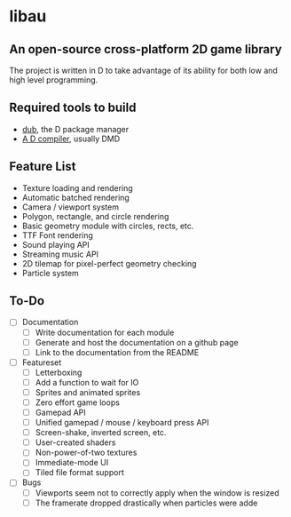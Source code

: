 # libau

## An open-source cross-platform 2D game library

The project is written in D to take advantage of its ability for both low and high level programming.

## Required tools to build

- [dub](https://code.dlang.org/download), the D package manager
- [A D compiler](https://dlang.org/download.html), usually DMD

## Feature List

- Texture loading and rendering
- Automatic batched rendering
- Camera / viewport system
- Polygon, rectangle, and circle rendering
- Basic geometry module with circles, rects, etc.
- TTF Font rendering
- Sound playing API
- Streaming music API
- 2D tilemap for pixel-perfect geometry checking
- Particle system

## To-Do

- [ ] Documentation
	- [ ] Write documentation for each module
	- [ ] Generate and host the documentation on a github page
	- [ ] Link to the documentation from the README
- [ ] Featureset
	- [ ] Letterboxing
	- [ ] Add a function to wait for IO
    - [ ] Sprites and animated sprites
    - [ ] Zero effort game loops
	- [ ] Gamepad API
	- [ ] Unified gamepad / mouse / keyboard press API
	- [ ] Screen-shake, inverted screen, etc.
	- [ ] User-created shaders
	- [ ] Non-power-of-two textures
	- [ ] Immediate-mode UI
	- [ ] Tiled file format support
- [ ] Bugs
	- [ ] Viewports seem not to correctly apply when the window is resized
	- [ ] The framerate dropped drastically when particles were adde
